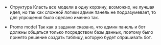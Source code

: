 * Структура
  Класть все модели в одну корзину, возможно, не лучшая идея, но так как сложной логики админ панель не подразумевает, то для упрощения было сделано именно так.

* Promo model
  Так как в задании сказано, что админ панель и бот должны общаться только посредством базы данных, поэтому было принято решение создать таблицу, которую будет опрашивать бот.